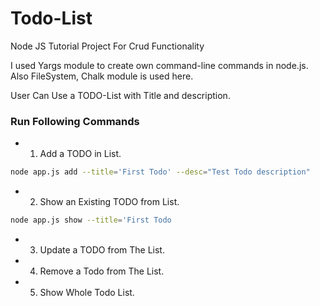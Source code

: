 # Todo-List
Node JS Tutorial Project For Crud Functionality

I used Yargs module to create own command-line commands in node.js. Also FileSystem, Chalk module is used here.

User Can Use a TODO-List with Title and description.

### Run Following Commands

* 1. Add a TODO in List.

```bash
node app.js add --title='First Todo' --desc="Test Todo description"
```

* 2. Show an Existing TODO from List.

```bash
node app.js show --title='First Todo
```

* 3. Update a TODO from The List.
* 4. Remove a Todo from The List.
* 5. Show Whole Todo List.